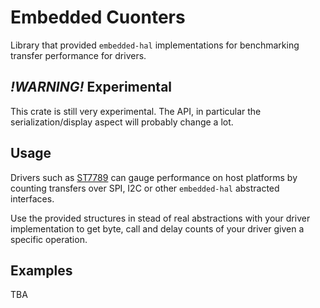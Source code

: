 # Embedded Cuonters

Library that provided `embedded-hal` implementations for benchmarking transfer performance for drivers.

## *!WARNING!* Experimental

This crate is still very experimental. The API, in particular the serialization/display aspect will probably change a lot.

## Usage

Drivers such as [ST7789]() can gauge performance on host platforms by counting transfers over SPI, I2C or other `embedded-hal` abstracted interfaces.

Use the provided structures in stead of real abstractions with your driver implementation to get byte, call and delay counts of your driver given a specific operation.

## Examples

TBA